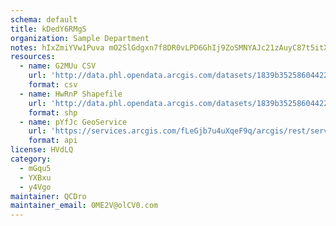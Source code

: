 ```yaml
---
schema: default
title: kDedY6RMgS 
organization: Sample Department 
notes: hIxZmiYVw1Puva mO2SlGdgxn7f8DR0vLPD6GhIj9ZoSMNYAJc21zAuyC87t5itXeEQoFJBQdslKq6saK5yrrEVX4bknFBjTOkqp 
resources:
  - name: G2MUu CSV
    url: 'http://data.phl.opendata.arcgis.com/datasets/1839b35258604422b0b520cbb668df0d_0.csv'
    format: csv
  - name: HwRnP Shapefile
    url: 'http://data.phl.opendata.arcgis.com/datasets/1839b35258604422b0b520cbb668df0d_0.zip'
    format: shp
  - name: pYfJc GeoService
    url: 'https://services.arcgis.com/fLeGjb7u4uXqeF9q/arcgis/rest/services/Air_Monitoring_Stations/FeatureServer/0/query'
    format: api
license: HVdLQ 
category:
  - mGqu5 
  - YXBxu 
  - y4Vgo 
maintainer: QCDro  
maintainer_email: 0ME2V@olCV0.com
---
```

